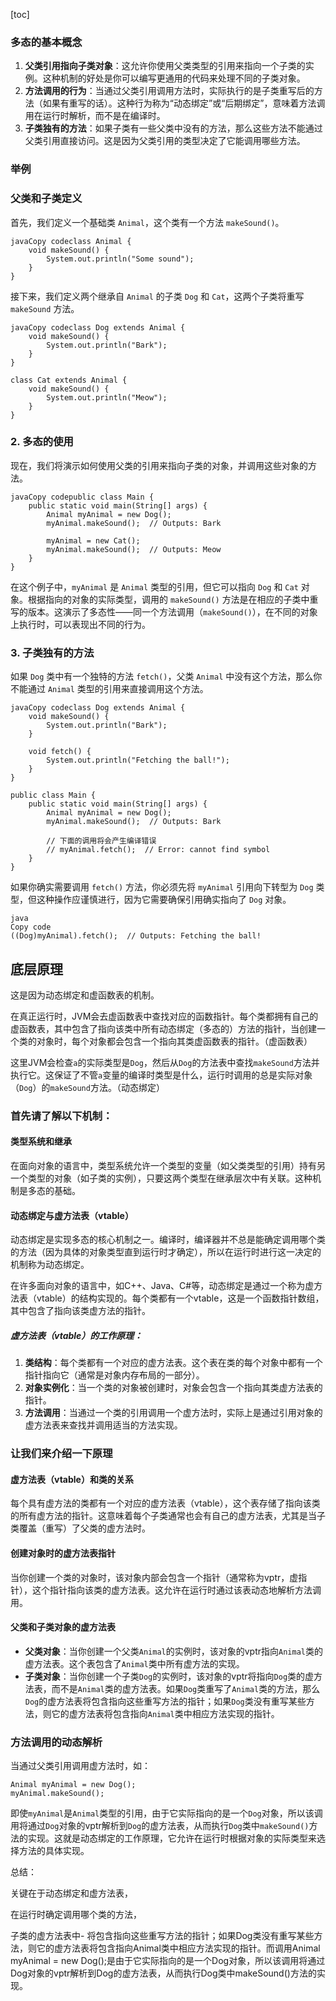 [toc]

### 多态的基本概念

1. **父类引用指向子类对象**：这允许你使用父类类型的引用来指向一个子类的实例。这种机制的好处是你可以编写更通用的代码来处理不同的子类对象。
2. **方法调用的行为**：当通过父类引用调用方法时，实际执行的是子类重写后的方法（如果有重写的话）。这种行为称为“动态绑定”或“后期绑定”，意味着方法调用在运行时解析，而不是在编译时。
3. **子类独有的方法**：如果子类有一些父类中没有的方法，那么这些方法不能通过父类引用直接访问。这是因为父类引用的类型决定了它能调用哪些方法。





### 举例

### 父类和子类定义

首先，我们定义一个基础类 `Animal`，这个类有一个方法 `makeSound()`。

```
javaCopy codeclass Animal {
    void makeSound() {
        System.out.println("Some sound");
    }
}
```

接下来，我们定义两个继承自 `Animal` 的子类 `Dog` 和 `Cat`，这两个子类将重写 `makeSound` 方法。

```
javaCopy codeclass Dog extends Animal {
    void makeSound() {
        System.out.println("Bark");
    }
}

class Cat extends Animal {
    void makeSound() {
        System.out.println("Meow");
    }
}
```

### 2. 多态的使用

现在，我们将演示如何使用父类的引用来指向子类的对象，并调用这些对象的方法。

```
javaCopy codepublic class Main {
    public static void main(String[] args) {
        Animal myAnimal = new Dog();
        myAnimal.makeSound();  // Outputs: Bark

        myAnimal = new Cat();
        myAnimal.makeSound();  // Outputs: Meow
    }
}
```

在这个例子中，`myAnimal` 是 `Animal` 类型的引用，但它可以指向 `Dog` 和 `Cat` 对象。根据指向的对象的实际类型，调用的 `makeSound()` 方法是在相应的子类中重写的版本。这演示了多态性——同一个方法调用（`makeSound()`），在不同的对象上执行时，可以表现出不同的行为。

### 3. 子类独有的方法

如果 `Dog` 类中有一个独特的方法 `fetch()`，父类 `Animal` 中没有这个方法，那么你不能通过 `Animal` 类型的引用来直接调用这个方法。

```
javaCopy codeclass Dog extends Animal {
    void makeSound() {
        System.out.println("Bark");
    }

    void fetch() {
        System.out.println("Fetching the ball!");
    }
}

public class Main {
    public static void main(String[] args) {
        Animal myAnimal = new Dog();
        myAnimal.makeSound();  // Outputs: Bark

        // 下面的调用将会产生编译错误
        // myAnimal.fetch();  // Error: cannot find symbol
    }
}
```

如果你确实需要调用 `fetch()` 方法，你必须先将 `myAnimal` 引用向下转型为 `Dog` 类型，但这种操作应谨慎进行，因为它需要确保引用确实指向了 `Dog` 对象。

```
java
Copy code
((Dog)myAnimal).fetch();  // Outputs: Fetching the ball!
```

## 底层原理

这是因为动态绑定和虚函数表的机制。

在真正运行时，JVM会去虚函数表中查找对应的函数指针。每个类都拥有自己的虚函数表，其中包含了指向该类中所有动态绑定（多态的）方法的指针，当创建一个类的对象时，每个对象都会包含一个指向其类虚函数表的指针。（虚函数表）

这里JVM会检查`a`的实际类型是`Dog`，然后从`Dog`的方法表中查找`makeSound`方法并执行它。这保证了不管`a`变量的编译时类型是什么，运行时调用的总是实际对象（`Dog`）的`makeSound`方法。（动态绑定）

### 首先请了解以下机制：

#### 类型系统和继承

在面向对象的语言中，类型系统允许一个类型的变量（如父类类型的引用）持有另一个类型的对象（如子类的实例），只要这两个类型在继承层次中有关联。这种机制是多态的基础。

#### 动态绑定与虚方法表（vtable）

动态绑定是实现多态的核心机制之一。编译时，编译器并不总是能确定调用哪个类的方法（因为具体的对象类型直到运行时才确定），所以在运行时进行这一决定的机制称为动态绑定。

在许多面向对象的语言中，如C++、Java、C#等，动态绑定是通过一个称为虚方法表（vtable）的结构实现的。每个类都有一个vtable，这是一个函数指针数组，其中包含了指向该类虚方法的指针。

##### **虚方法表（vtable）的工作原理：**

1. **类结构**：每个类都有一个对应的虚方法表。这个表在类的每个对象中都有一个指针指向它（通常是对象内存布局的一部分）。
2. **对象实例化**：当一个类的对象被创建时，对象会包含一个指向其类虚方法表的指针。
3. **方法调用**：当通过一个类的引用调用一个虚方法时，实际上是通过引用对象的虚方法表来查找并调用适当的方法实现。

### 让我们来介绍一下原理

#### 虚方法表（vtable）和类的关系

每个具有虚方法的类都有一个对应的虚方法表（vtable），这个表存储了指向该类的所有虚方法的指针。这意味着每个子类通常也会有自己的虚方法表，尤其是当子类覆盖（重写）了父类的虚方法时。

#### 创建对象时的虚方法表指针

当你创建一个类的对象时，该对象内部会包含一个指针（通常称为vptr，虚指针），这个指针指向该类的虚方法表。这允许在运行时通过该表动态地解析方法调用。

#### 父类和子类对象的虚方法表

- **父类对象**：当你创建一个父类`Animal`的实例时，该对象的vptr指向`Animal`类的虚方法表。这个表包含了`Animal`类中所有虚方法的实现。
- **子类对象**：当你创建一个子类`Dog`的实例时，该对象的vptr将指向`Dog`类的虚方法表，而不是`Animal`类的虚方法表。如果`Dog`类重写了`Animal`类的方法，那么`Dog`的虚方法表将包含指向这些重写方法的指针；如果`Dog`类没有重写某些方法，则它的虚方法表将包含指向`Animal`类中相应方法实现的指针。

### 方法调用的动态解析

当通过父类引用调用虚方法时，如：

```
Animal myAnimal = new Dog();
myAnimal.makeSound();
```

即使`myAnimal`是`Animal`类型的引用，由于它实际指向的是一个`Dog`对象，所以该调用将通过`Dog`对象的vptr解析到`Dog`的虚方法表，从而执行`Dog`类中`makeSound()`方法的实现。这就是动态绑定的工作原理，它允许在运行时根据对象的实际类型来选择方法的具体实现。



总结：

关键在于动态绑定和虚方法表，

在运行时确定调用哪个类的方法，

子类的虚方法表中- 将包含指向这些重写方法的指针；如果Dog类没有重写某些方法，则它的虚方法表将包含指向Animal类中相应方法实现的指针。而调用Animal myAnimal = new Dog();是由于它实际指向的是一个Dog对象，所以该调用将通过Dog对象的vptr解析到Dog的虚方法表，从而执行Dog类中makeSound()方法的实现。
